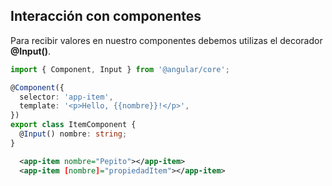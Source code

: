 ## Interacción con componentes

Para recibir valores en nuestro componentes debemos utilizas el decorador **@Input()**.

```typescript
import { Component, Input } from '@angular/core';

@Component({
  selector: 'app-item',
  template: '<p>Hello, {{nombre}}!</p>',
})
export class ItemComponent {
  @Input() nombre: string;
}
```
```xml
  <app-item nombre="Pepito"></app-item>
  <app-item [nombre]="propiedadItem"></app-item>
```


